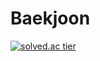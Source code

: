 # Baekjoon

[![solved.ac tier](http://mazassumnida.wtf/api/v2/generate_badge?boj=ali0151)](https://solved.ac/ali0151)
